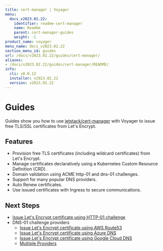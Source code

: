 ```yaml
---
title: cert-manager | Voyager
menu:
  docs_v2023.02.22:
    identifier: readme-cert-manager
    name: Readme
    parent: cert-manager-guides
    weight: -1
product_name: voyager
menu_name: docs_v2023.02.22
section_menu_id: guides
url: /docs/v2023.02.22/guides/cert-manager/
aliases:
- /docs/v2023.02.22/guides/cert-manager/README/
info:
  cli: v0.0.12
  installer: v2023.02.22
  version: v2023.02.22
---
```


# Guides

Guides show you how to use [jetstack/cert-manager](https://github.com/jetstack/cert-manager) with Voyager to issue free TLS/SSL certificates from Let's Encrypt.

## Features

- Provision free TLS certificates (including wildcard certificates) from Let's Encrypt.
- Manage certificates declaratively using a Kubernetes Custom Resource Definition (CRD).
- Domain validation using ACME http-01 and dns-01 challenges.
- Support for many popular DNS providers.
- Auto Renew certificates.
- Use issued certificates with Ingress to secure communications.

## Next Steps

- [Issue Let's Encrypt certificate using HTTP-01 challenge](/docs/v2023.02.22/guides/cert-manager/http01_challenge/overview)
- DNS-01 challenge providers
  - [Issue Let's Encrypt certificate using AWS Route53](/docs/v2023.02.22/guides/cert-manager/dns01_challenge/aws-route53)
  - [Issue Let's Encrypt certificate using Azure DNS](/docs/v2023.02.22/guides/cert-manager/dns01_challenge/azure-dns)
  - [Issue Let's Encrypt certificate using Google Cloud DNS](/docs/v2023.02.22/guides/cert-manager/dns01_challenge/google-cloud-dns)
  - [Multiple Providers](/docs/v2023.02.22/guides/cert-manager/dns01_challenge/multiple-challenge-solver)
